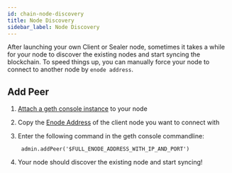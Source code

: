 ```yaml
---
id: chain-node-discovery
title: Node Discovery
sidebar_label: Node Discovery
---
```


After launching your own Client or Sealer node, sometimes it takes a while for your node to discover the existing nodes and start syncing the blockchain. To speed things up, you can manually force your node to connect to another node by `enode address`.

## Add Peer

1. [Attach a geth console instance](chain-attach-to-node.md) to your node
2. Copy the [Enode Address](chain-metadata.md#client-nodes) of the client node you want to connect with
3. Enter the following command in the geth console commandline:

        admin.addPeer('$FULL_ENODE_ADDRESS_WITH_IP_AND_PORT')

4. Your node should discover the existing node and start syncing!
